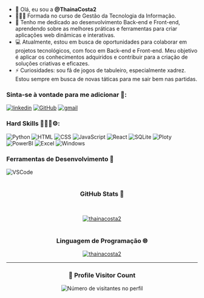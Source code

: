 - 👋 Olá, eu sou a **@ThainaCosta2**
- 👩🏻‍🎓 Formada no curso de Gestão da Tecnologia da Informação.
- 🌱 Tenho me dedicado ao desenvolvimento Back-end e Front-end, aprendendo sobre as melhores práticas e ferramentas para criar aplicações web dinâmicas e interativas.
- 💻 Atualmente, estou em busca de oportunidades para colaborar em projetos tecnológicos, com foco em Back-end e Front-end. Meu objetivo é aplicar os conhecimentos adquiridos e contribuir para a criação de soluções criativas e eficazes.
- ⚡ Curiosidades: sou fã de jogos de tabuleiro, especialmente xadrez. Estou sempre em busca de novas táticas para me sair bem nas partidas.

### Sinta-se à vontade para me adicionar 🔗:

[![linkedin](https://img.shields.io/badge/LinkedIn-0077B5?style=for-the-badge&logo=linkedin&logoColor=white)](https://www.linkedin.com/in/thainacostaj)
[![GitHub](https://img.shields.io/badge/github-%23121011.svg?style=for-the-badge&logo=github&logoColor=white)](https://www.github.com/ThainaCosta2)
[![gmail](https://img.shields.io/badge/Gmail-D14836?style=for-the-badge&logo=gmail&logoColor=white)](thainacosta11@gmail.com)

### Hard Skills 👩🏻‍💻⚙:

![Python](https://img.shields.io/badge/Python-3776AB?style=for-the-badge&logo=python&logoColor=white)
![HTML](https://img.shields.io/badge/HTML5-E34F26?style=for-the-badge&logo=html5&logoColor=white)
![CSS](https://img.shields.io/badge/CSS3-1572B6?style=for-the-badge&logo=css3&logoColor=white)
![JavaScript](https://img.shields.io/badge/JavaScript-F7DF1E?style=flat&logo=javascript&logoColor=black)
![React](https://img.shields.io/badge/React-20232A?style=for-the-badge&logo=react&logoColor=61DAFB)
![SQLite](https://img.shields.io/badge/Sqlite-003B57?style=for-the-badge&logo=sqlite&logoColor=white)
![Ploty](https://img.shields.io/badge/Plotly-239120?style=for-the-badge&logo=plotly&logoColor=white)
![PowerBI](https://img.shields.io/badge/PowerBI-F2C811?style=for-the-badge&logo=Power%20BI&logoColor=white)
![Excel](https://img.shields.io/badge/Microsoft_Excel-217346?style=for-the-badge&logo=microsoft-excel&logoColor=white)
![Windows](https://img.shields.io/badge/Windows-017AD7?style=for-the-badge&logo=windows&logoColor=white)

### Ferramentas de Desenvolvimento 🔧
![VSCode](https://img.shields.io/badge/Visual%20Studio%20Code-0078d7.svg?style=for-the-badge&logo=visual-studio-code&logoColor=white)

#
<div style="text-align: center;" align="center">
  <h3> GitHub Stats 🎯</h3>
  <br>
  
[![thainacosta2](https://github-readme-stats.vercel.app/api?username=thainacosta2&theme=dracula)](https://github.com/anuraghazra/github-readme-stats)

#
<div align="center">
  <h3><b> </> Linguagem de Programação 🌐 </b></h3>
</div>

[![thainacosta2](https://github-readme-stats.vercel.app/api/top-langs/?username=thainacosta2&hide=html&layout=compact&theme=dracula)](https://github.com/anuraghazra/github-readme-stats)


---

<div align="center">
  <h3><b>📍 Profile Visitor Count</b></h3>
</div>

<p align="center">
  <img
    src="https://profile-counter.glitch.me/thainacosta2/count.svg"
    alt="Número de visitantes no perfil"
  />
</p>

<!---
ThainaCosta2/ThainaCosta2 is a ✨ special ✨ repository because its `README.md` (this file) appears on your GitHub profile.
You can click the Preview link to take a look at your changes.
--->

